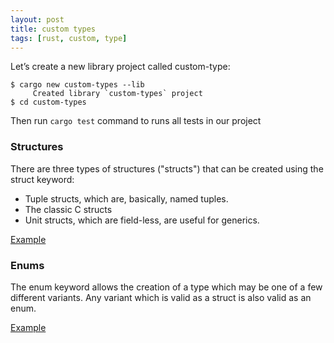 ```yaml
---
layout: post
title: custom types
tags: [rust, custom, type]
---
```


Let’s create a new library project called custom-type:

```
$ cargo new custom-types --lib
     Created library `custom-types` project
$ cd custom-types
```

Then run `cargo test` command to runs all tests in our project

### Structures

There are three types of structures ("structs") that can be created using the struct keyword:

- Tuple structs, which are, basically, named tuples.
- The classic C structs
- Unit structs, which are field-less, are useful for generics.

[Example](/custom-types/src/structures.rs)

### Enums

The enum keyword allows the creation of a type which may be one of a few different variants. Any variant which is valid as a struct is also valid as an enum.

[Example](/custom-types/src/enums.rs)
